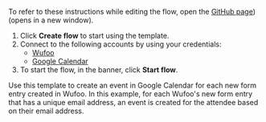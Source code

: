 To refer to these instructions while editing the flow, open the [GitHub page](https://github.com/ot4i/app-connect-templates/tree/master/resources/markdown/Create%20an%20event%20in%20Google%20Calendar%20for%20each%20new%20form%20entry%20created%20in%20Wufoo_instructions.md)) (opens in a new window).

1. Click **Create flow** to start using the template.
2. Connect to the following accounts by using your credentials:
   - [Wufoo](https://www.ibm.com/docs/en/app-connect/containers_cd?topic=apps-wufoo)
   - [Google Calendar](https://www.ibm.com/docs/en/app-connect/containers_cd?topic=apps-google-calendar)
3. To start the flow, in the banner, click **Start flow**.


Use this template to create an event in Google Calendar for each new form entry created in Wufoo. In this example, for each Wufoo's new form entry that has a unique email address, an event is created for the attendee based on their email address.






